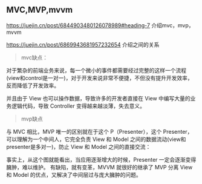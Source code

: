 <!--
 * @Descripttion:
 * @version:
 * @Author: congsir
 * @Date: 2022-07-22 23:10:33
 * @LastEditors: Please set LastEditors
 * @LastEditTime: 2022-07-22 23:47:25
-->
##  MVC,MVP,mvvm

https://juejin.cn/post/6844903480126078989#heading-7 介绍mvc，mvp，mvvm

https://juejin.cn/post/6869943681957232654  介绍之间的关系

> mvc缺点：

对于繁杂的前端业务来说，每一个微小的事件都需要经过完整的这样一个流程(view和control是一对一)，对于开发来说非常不便捷，不但没有提升开发效率，反而降低了开发效率。

并且由于 View 也可以操作数据，导致许多的开发者直接在 View 中编写大量的业务逻辑代码，导致 Controller 变得越来越淡薄，失去意义。

> mvp缺点

与 MVC 相比，MVP 唯一的区别就在于这个 P（Presenter），这个 Presenter，可以理解为一个中间人，它完全负责 View 和 Model 之间的数据流动(view和presenter是多对一)，防止 View 和 Model 之间的直接交流：

事实上，从这个图就能看出，当应用逐渐增大的时候，Presenter 一定会逐渐变得臃肿，难以维护。
有缺陷，就有变革，MVVM 就很好的继承了 MVP 分离 View 和 Model 的优点，又解决了中间层过与庞大臃肿的问题。

